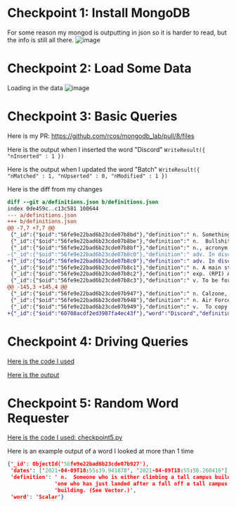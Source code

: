 # Checkpoint 1: Install MongoDB
For some reason my mongod is outputting in json so it is harder to read, but the info is still all there.
![image](https://user-images.githubusercontent.com/18558130/114214528-69f4d680-9932-11eb-87d4-776a15d8d8f7.png)

# Checkpoint 2: Load Some Data
Loading in the data
![image](https://user-images.githubusercontent.com/18558130/114216282-b4775280-9934-11eb-953f-c8fe9f58ba0c.png)

# Checkpoint 3: Basic Queries

Here is my PR: https://github.com/rcos/mongodb_lab/pull/8/files

Here is the output when I inserted the word "Discord"
`WriteResult({ "nInserted" : 1 })`

Here is the output when I updated the word "Batch"
`WriteResult({ "nMatched" : 1, "nUpserted" : 0, "nModified" : 1 })`

Here is the diff from my changes
```diff
diff --git a/definitions.json b/definitions.json
index 0de459c..c13c581 100644
--- a/definitions.json
+++ b/definitions.json
@@ -7,7 +7,7 @@
 {"_id":{"$oid":"56fe9e22bad6b23cde07b8bd"},"definition":" n. Something that can be put anywhere for any reason and not harmfully affect the outcome of any given event. See Fudge Factor.","word":"Arbitrary Constant"}
 {"_id":{"$oid":"56fe9e22bad6b23cde07b8be"},"definition":" n.  Bullshit. No, really. Symbolized by the ``Right Hand Rule,'' see Halliday and Resnick for the formal definition.","word":"B-Vector"}
 {"_id":{"$oid":"56fe9e22bad6b23cde07b8bf"},"definition":" n., acronym. (RPI) Burdett Avenue Resident Housing, the only REAL co-ed dorm on campus with its own bad version of DAKA. This place has a history of being a wild party dorm, thanks to the non-homogeneous population. Originally called the Burdett Avenue Residence Facility (BARF).","word":"BARH"}
-{"_id":{"$oid":"56fe9e22bad6b23cde07b8c0"},"definition":" adv. In discrete lumps.","word":"Batch"}
+{"_id":{"$oid":"56fe9e22bad6b23cde07b8c0"},"definition":" adv. In discrete groups.","word":"Batch"}
 {"_id":{"$oid":"56fe9e22bad6b23cde07b8c1"},"definition":" n. A main staple of the Rensselaer Diet.","word":"Beer"}
 {"_id":{"$oid":"56fe9e22bad6b23cde07b8c2"},"definition":" exp. (RPI) A more serious version of alarm, not to be confused with ``Be Like A Real Man.''","word":"Blarm"}
 {"_id":{"$oid":"56fe9e22bad6b23cde07b8c3"},"definition":" v. To be forced off MTS by the operator, owing to some ``fatal'' computer error.","word":"Blast"}
@@ -145,3 +145,4 @@
 {"_id":{"$oid":"56fe9e22bad6b23cde07b947"},"definition":" n. Calzone, a folded-over za.","word":"Zone"}
 {"_id":{"$oid":"56fe9e22bad6b23cde07b948"},"definition":" n. Air Force ROTC type.","word":"Zoomie"}
 {"_id":{"$oid":"56fe9e22bad6b23cde07b949"},"definition":" v.  To copy onto a reused piece of magnetic tape, e.g., cassette or video tape.","word":"Zurn"}
+{"_id":{"$oid":"60708acdf2ed3987fa4ec43f"},"word":"Discord","definition":"A chat platform built in electron for connecting with other people."}
```


# Checkpoint 4: Driving Queries

[Here is the code I used](./main.py)

[Here is the output](./output.txt)


# Checkpoint 5: Random Word Requester

[Here is the code I used: checkpoint5.py](./checkpoint5.py)

Here is an example output of a word I looked at more than 1 time
```json
{'_id': ObjectId('56fe9e22bad6b23cde07b927'),
 'dates': ['2021-04-09T18:55:39.941878', '2021-04-09T18:55:56.260416'],
 'definition': ' n.  Someone who is either climbing a tall campus building, or '
               'one who has just landed after a fall off a tall campus '
               'building. (See Vector.)',
 'word': 'Scalar'}
```
